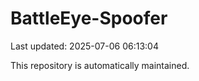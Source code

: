 # BattleEye-Spoofer

Last updated: 2025-07-06 06:13:04

This repository is automatically maintained.
